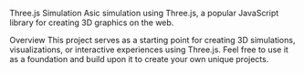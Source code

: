 Three.js Simulation
Asic simulation using Three.js, a popular JavaScript library for creating 3D graphics on the web.

Overview
This project serves as a starting point for creating 3D simulations, visualizations, or interactive experiences using Three.js. Feel free to use it as a foundation and build upon it to create your own unique projects.
